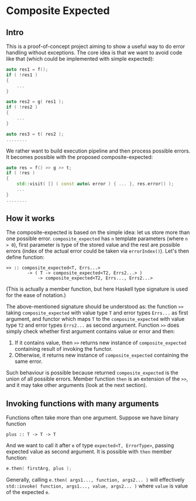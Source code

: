 # Composite Expected
## Intro

This is a proof-of-concept project aiming to show a useful way
to do error handling without exceptions. The core idea is that
we want to avoid code like that (which could be implemented with simple expected):

```c++
auto res1 = f();
if ( !res1 )
{
    ...
}

auto res2 = g( res1 );
if ( !res2 )
{
    ...
}

auto res3 = t( res2 );
........
```

We rather want to build execution pipeline and then process possible errors. 
It becomes possible with the proposed composite-expected:

```c++
auto res = f() >> g >> t;
if ( !res )
{
    std::visit( [] ( const auto& error ) { ... }, res.error() );
    ...    
}
........
```

## How it works

The composite-expected is based on the simple idea: let us store more
than one possible error. `composite_expected` has `n` template parameters
(where `n > 0`), first parameter is type of the stored value and the rest are
possible errors (index of the actual error could be taken via `errorIndex()`).
Let's then define function:
```
>> :: composite_expected<T, Errs...> 
        -> ( T -> composite_expected<T2, Errs2...> ) 
            -> composite_expected<T2, Errs..., Errs2...>
```

(This is actually a member function, but here Haskell type signature is used for the ease of notation.)

The above-mentioned signature should be understood as:
the function `>>` taking `composite_expected` with value type `T` and
error types `Errs...` as first argument, and functor which maps `T` to
the `composite_expected` with value type `T2` and error types `Errs2...` as 
second argument.
Function `>>` does simply check whether first argument contains value or error and then:
1) If it contains value, then `>>` returns new instance of `composite_expected`
containing result of invoking the functor.
2) Otherwise, it returns new instance of `composite_expected` containing the same error.

Such behaviour is possible because returned `composite_expected` is the union of all possible errors.
Member function `then` is an extension of the `>>`, and it may take other arguments (look at the next section). 


## Invoking functions with many arguments 

Functions often take more than one argument. Suppose we have binary function
```
plus :: T -> T -> T 
```
And we want to call it after `e` of type `expected<T, ErrorType>`, passing expected value as second argument. It is possible with 
`then` member function:
```c++
e.then( firstArg, plus );
```

Generally, calling `e.then( args1..., function, args2... )` will effectively `std::invoke( function, args1..., value, args2... )` where 
`value` is value of the expected `e`.
